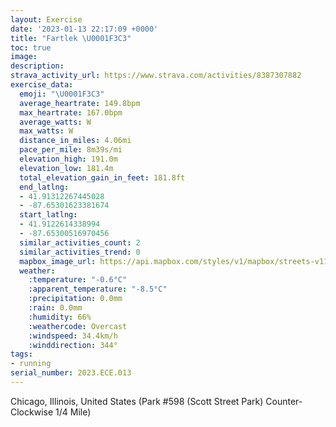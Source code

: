 ```yaml
---
layout: Exercise
date: '2023-01-13 22:17:09 +0000'
title: "Fartlek \U0001F3C3"
toc: true
image:
description:
strava_activity_url: https://www.strava.com/activities/8387307882
exercise_data:
  emoji: "\U0001F3C3"
  average_heartrate: 149.8bpm
  max_heartrate: 167.0bpm
  average_watts: W
  max_watts: W
  distance_in_miles: 4.06mi
  pace_per_mile: 8m39s/mi
  elevation_high: 191.0m
  elevation_low: 181.4m
  total_elevation_gain_in_feet: 181.8ft
  end_latlng:
  - 41.91312267445028
  - -87.65301623381674
  start_latlng:
  - 41.9122614338994
  - -87.65300516970456
  similar_activities_count: 2
  similar_activities_trend: 0
  mapbox_image_url: https://api.mapbox.com/styles/v1/mapbox/streets-v11/static/path-5+787af2-1.0(g%7Bx~Fxk~uOAoBSc%40v%40cAbA%7DA%40%5BPs%40%40_B%40IJMAe%40EY%3F%7B%40r%40KO_%40CQJ%5D%3FK%3F_GC%7BBCg%40IO%3FQ%5EyAEe%40%40SGs%40Aq%40%3Fu%40%40IBGZ_%40XMt%40%3FDDBD%40zACrAFfADVJRRLRFl%40%3Fd%40CXINUHU%40iAEoBCOO%5BUMUCu%40AYDQHONKVCP%40jC%40j%40BJPTZNf%40%40h%40AZIPQFSFi%40CmCAUCKOYOMKCYAiAHQHORGTCVBjBB%60AHTHF%5ERx%40Ab%40CZUPc%40BYIwCAOKUMMQI%7B%40CYBYDMJMZE%5EAdCBb%40HXRRRHd%40%40%7C%40CFARUJWDg%40%40cAEkACSISQSIGYEY%40u%40DMDSTGRCn%40AhBBj%40FTFJRL%60%40D%60%40A%5CBNARKNOHa%40EeA%40YAoACSISMOMGc%40Eo%40DW%3FOHQZEVApB%40~%40%40LJTJJXJL%40xAANOJQH%5D%3FgDAOIQWW%5DK%7B%40%3FYBOFOXGZCX%40%60CBb%40DLVTTHbAC%5ECVQLYAiDC_%40M%5BWQQEy%40%3F%5DBQHILMVCPArCDj%40DHJLPHz%40J%60%40%40b%40MR%5BDM%40u%40GsCGSIMOKYG_ABSDKDUZIXAR%40tCJb%40HJ%5CPfAERBTIPQDQBWAyCCWIYQWM%40%7B%40Ge%40BKBIJMTG%5EE%60BDvAJVHH%5CLTBLCl%40%3FPENKRa%40%40s%40EoCK%5BMOWMSCq%40Bc%40HSRKVAd%40%3FpC%40RDJTT%5CLrAARIPQFIBUAsDEUKSOMOGm%40AYCq%40%40OC%5DMqB%3FOFOBEFJxDCbDBhAArC%40%7CCFf%40Ap%40ElB%3FjBQv%40Ez%40Qt%40Ef%40Ub%40w%40fAQ%60%40U%5EV%5EBNAtBF%7C%40CpASx%40CbA),pin-s-s+e5b22e(-87.65133,41.91172),pin-s-f+89ae00(-87.65290000000003,41.91184999999998)/auto/800x800?access_token=pk.eyJ1Ijoiam9zaGJlY2ttYW4iLCJhIjoiY205eWR2aDd1MWZ6djJrbXc4a3M0bWZleiJ9.XiG9OWkNcZk2QzjJbxLB4A
  weather:
    :temperature: "-0.6°C"
    :apparent_temperature: "-8.5°C"
    :precipitation: 0.0mm
    :rain: 0.0mm
    :humidity: 66%
    :weathercode: Overcast
    :windspeed: 34.4km/h
    :winddirection: 344°
tags:
- running
serial_number: 2023.ECE.013
---
```

Chicago, Illinois, United States (Park #598 (Scott Street Park) Counter-Clockwise 1/4 Mile)
